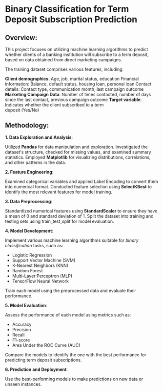 # Binary Classification for Term Deposit Subscription Prediction

## Overview:

This project focuses on utilizing machine learning algorithms to predict whether clients of a banking institution will subscribe to a term deposit, based on data obtained from direct marketing campaigns. 

The training dataset comprises various features, including:

  **Client demographics**: Age, job, marital status, education
  Financial information: Balance, default status, housing loan, personal loan
  Contact details: Contact type, communication month, last campaign outcome
  **Marketing Campaign Data**: Number of times contacted, number of days since   the last contact, previous campaign outcome
  **Target variable**: Indicates whether the client subscribed to a term   
    deposit (Yes/No)

## Methodology:

**1. Data Exploration and Analysis**:

Utilized **Pandas** for data manipulation and exploration.
Investigated the dataset's structure, checked for missing values, and examined summary statistics.
Employed **Matplotlib** for visualizing distributions, correlations, and other patterns in the data.

**2. Feature Engineering**:

Examined categorical variables and applied Label Encoding to convert them into numerical format.
Conducted feature selection using **SelectKBest** to identify the most relevant features for model training.

**3. Data Preprocessing**:

Standardized numerical features using **StandardScaler** to ensure they have a mean of 0 and standard deviation of 1.
Split the dataset into training and testing sets using train_test_split for model evaluation.

**4. Model Development**:

Implement various machine learning algorithms suitable for *binary classification* tasks, such as:

- Logistic Regression
- Support Vector Machine (SVM)
- K-Nearest Neighbors (KNN)
- Random Forest
- Multi-Layer Perceptron (MLP)
- TensorFlow Neural Network

Train each model using the preprocessed data and evaluate their performance.

**5. Model Evaluation**:

Assess the performance of each model using metrics such as:
- Accuracy
- Precision
- Recall
- F1-score
- Area Under the ROC Curve (AUC)

Compare the models to identify the one with the best performance for predicting term deposit subscriptions.

**6. Prediction and Deployment**:

Use the best-performing models to make predictions on new data or unseen instances.
